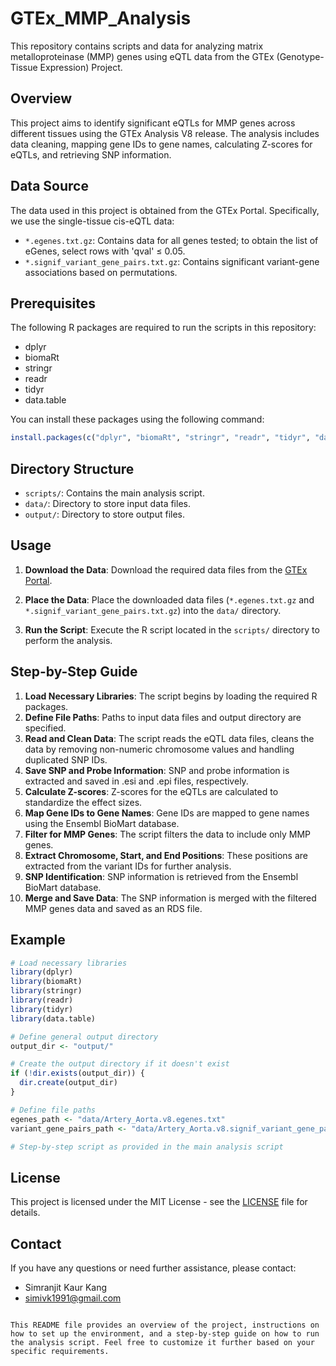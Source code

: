 
# GTEx_MMP_Analysis

This repository contains scripts and data for analyzing matrix metalloproteinase (MMP) genes using eQTL data from the GTEx (Genotype-Tissue Expression) Project.

## Overview

This project aims to identify significant eQTLs for MMP genes across different tissues using the GTEx Analysis V8 release. The analysis includes data cleaning, mapping gene IDs to gene names, calculating Z-scores for eQTLs, and retrieving SNP information.

## Data Source

The data used in this project is obtained from the GTEx Portal. Specifically, we use the single-tissue cis-eQTL data:

- `*.egenes.txt.gz`: Contains data for all genes tested; to obtain the list of eGenes, select rows with 'qval' ≤ 0.05.
- `*.signif_variant_gene_pairs.txt.gz`: Contains significant variant-gene associations based on permutations.

## Prerequisites

The following R packages are required to run the scripts in this repository:

- dplyr
- biomaRt
- stringr
- readr
- tidyr
- data.table

You can install these packages using the following command:

```r
install.packages(c("dplyr", "biomaRt", "stringr", "readr", "tidyr", "data.table"))
```

## Directory Structure

- `scripts/`: Contains the main analysis script.
- `data/`: Directory to store input data files.
- `output/`: Directory to store output files.

## Usage

1. **Download the Data**: Download the required data files from the [GTEx Portal](https://gtexportal.org/home/downloads/adult-gtex/qtl).

2. **Place the Data**: Place the downloaded data files (`*.egenes.txt.gz` and `*.signif_variant_gene_pairs.txt.gz`) into the `data/` directory.

3. **Run the Script**: Execute the R script located in the `scripts/` directory to perform the analysis.

## Step-by-Step Guide

1. **Load Necessary Libraries**: The script begins by loading the required R packages.
2. **Define File Paths**: Paths to input data files and output directory are specified.
3. **Read and Clean Data**: The script reads the eQTL data files, cleans the data by removing non-numeric chromosome values and handling duplicated SNP IDs.
4. **Save SNP and Probe Information**: SNP and probe information is extracted and saved in .esi and .epi files, respectively.
5. **Calculate Z-scores**: Z-scores for the eQTLs are calculated to standardize the effect sizes.
6. **Map Gene IDs to Gene Names**: Gene IDs are mapped to gene names using the Ensembl BioMart database.
7. **Filter for MMP Genes**: The script filters the data to include only MMP genes.
8. **Extract Chromosome, Start, and End Positions**: These positions are extracted from the variant IDs for further analysis.
9. **SNP Identification**: SNP information is retrieved from the Ensembl BioMart database.
10. **Merge and Save Data**: The SNP information is merged with the filtered MMP genes data and saved as an RDS file.

## Example

```r
# Load necessary libraries
library(dplyr)
library(biomaRt)
library(stringr)
library(readr)
library(tidyr)
library(data.table)

# Define general output directory
output_dir <- "output/"

# Create the output directory if it doesn't exist
if (!dir.exists(output_dir)) {
  dir.create(output_dir)
}

# Define file paths
egenes_path <- "data/Artery_Aorta.v8.egenes.txt"
variant_gene_pairs_path <- "data/Artery_Aorta.v8.signif_variant_gene_pairs.txt"

# Step-by-step script as provided in the main analysis script
```

## License

This project is licensed under the MIT License - see the [LICENSE](LICENSE) file for details.

## Contact

If you have any questions or need further assistance, please contact:

- Simranjit Kaur Kang
- simivk1991@gmail.com

```

This README file provides an overview of the project, instructions on how to set up the environment, and a step-by-step guide on how to run the analysis script. Feel free to customize it further based on your specific requirements.
